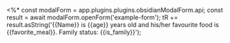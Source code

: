 <%* 
const modalForm = app.plugins.plugins.obsidianModalForm.api;
const result = await modalForm.openForm('example-form');
tR += result.asString('{{Name}} is {{age}} years old and his/her favourite food is {{favorite_meal}}. Family status: {{is_family}}');